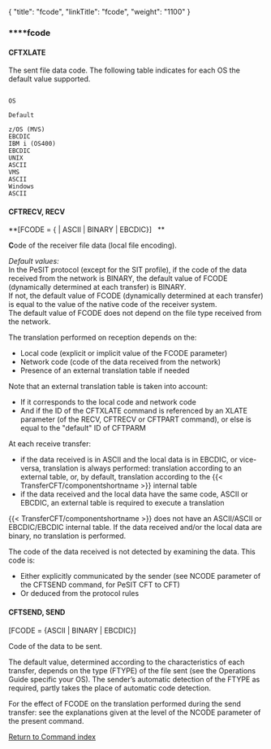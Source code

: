 {
    "title": "fcode",
    "linkTitle": "fcode",
    "weight": "1100"
}<span id="fcode"></span>

### **<span id="fcode_CFTAUTH"></span>**fcode

#### **CFTXLATE**

The sent file data code. The following table indicates for each OS the
default value supported.

```

OS

Default

z/OS (MVS)
EBCDIC 
IBM i (OS400)
EBCDIC 
UNIX 
ASCII 
VMS 
ASCII 
Windows
ASCII 
```
<span id="fcode_CFTRECV"></span>

#### CFTRECV, RECV

**\[FCODE = { | ASCII | BINARY | EBCDIC}\]   **

**C**ode of the receiver file data (local file encoding).

*Default values:*  
In the PeSIT protocol (except for the SIT profile), if the code of the
data received from the network is BINARY, the default value of FCODE (dynamically
determined at each transfer) is BINARY.  
If not, the default value of FCODE (dynamically determined at each transfer)
is equal to the value of the native code of the receiver system.  
The default value of FCODE does not depend on the file type received from
the network.

The translation performed on reception depends on the:

-   Local
    code (explicit or implicit value of the FCODE parameter)
-   Network
    code (code of the data received from the network)
-   Presence
    of an external translation table if needed

Note that an external translation table is taken into account:

-   If
    it corresponds to the local code and network code
-   And
    if the ID of the CFTXLATE command is referenced by an XLATE parameter
    (of the RECV, CFTRECV or CFTPART command), or else is equal to the "default"
    ID of CFTPARM

At each receive transfer:

-   if
    the data received is in ASCII and the local data is in EBCDIC, or vice-versa,
    translation is always performed: translation according to an external
    table, or, by default, translation according to the  {{< TransferCFT/componentshortname >}} internal
    table
-   if
    the data received and the local data have the same code, ASCII or EBCDIC,
    an external table is required to execute a translation

{{< TransferCFT/componentshortname  >}} does not have an ASCII/ASCII or EBCDIC/EBCDIC
internal table. If the data received and/or the local data are binary,
no translation is performed.

The code of the data received is not detected by examining the data.
This code is:

-   Either
    explicitly communicated by the sender (see NCODE parameter of the CFTSEND
    command, for PeSIT CFT to CFT)
-   Or
    deduced from the protocol rules

<span id="fcode_CFTSEND"></span>

#### CFTSEND, SEND

\[FCODE = {ASCII | BINARY | EBCDIC}\]

Code of the data to be sent.

The default value, determined according to the characteristics of each
transfer, depends on the type (FTYPE) of the file sent (see the Operations
Guide specific your OS). The sender’s automatic detection of the FTYPE
as required, partly takes the place of automatic code detection.

For the effect of FCODE on the translation performed during the send
transfer: see the explanations given at the level of the NCODE parameter
of the present command.

[Return to Command index](../../)
